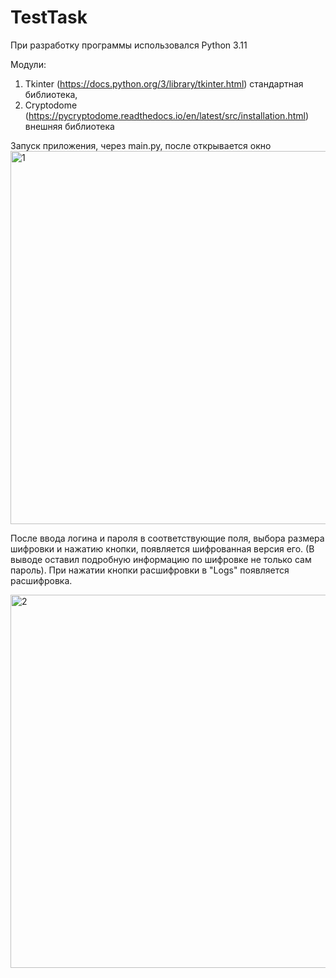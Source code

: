 # TestTask
При разработку программы использовался Python 3.11

Модули: 
1) Tkinter (https://docs.python.org/3/library/tkinter.html) стандартная библиотека, 
2) Cryptodome (https://pycryptodome.readthedocs.io/en/latest/src/installation.html) внешняя библиотека

Запуск приложения, через main.py, после открывается окно
<img width="597" alt="1" src="https://user-images.githubusercontent.com/87820203/202854731-16899bfd-177c-47b8-bbdc-730c366a21c8.PNG">

После ввода логина и пароля в соответствующие поля, выбора размера шифровки и нажатию кнопки, появляется шифрованная версия его. (В выводе оставил подробную информацию по шифровке не только сам пароль).
При нажатии кнопки расшифровки в "Logs" появляется расшифровка.

<img width="597" alt="2" src="https://user-images.githubusercontent.com/87820203/202855003-c3e55838-2605-4f69-a3de-6de027655a88.PNG">
